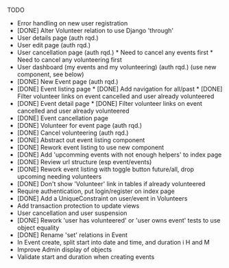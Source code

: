 TODO

* Error handling on new user registration
* [DONE] Alter Volunteer relation to use Django 'through'
* User details page (auth rqd.)
* User edit page (auth rqd.)
* User cancellation page (auth rqd.)
         * Need to cancel any events first
         * Need to cancel any volunteering first
* User dashboard (my events and my volunteering)  (auth rqd.) (use new component, see below)
* [DONE] New Event page (auth rqd.)
* [DONE] Event listing page
         * [DONE] Add navigation for all/past
         * [DONE] Filter volunteer links on event cancelled and user already volunteered
* [DONE] Event detail page
         * [DONE] Filter volunteer links on event cancelled and user already volunteered
* [DONE] Event cancellation page
* [DONE] Volunteer for event page (auth rqd.)
* [DONE] Cancel volunteering (auth rqd.)
* [DONE] Abstract out event listing component
* [DONE] Rework event listing to use new component
* [DONE] Add 'upcomming events with not enough helpers' to index page
* [DONE] Review url structure (esp event/events)
* [DONE] Rework event listing with toggle button future/all, drop upcoming needing volunteers
* [DONE] Don't show 'Volunteer' link in tables if already volunteered
* Require authentication, put login/register on index page
* [DONE] Add a UniqueConstraint on user/event in Volunteers
* Add transaction protection to update views
* User cancellation and user suspension
* [DONE] Rework 'user has volunteered' or 'user owns event' tests to use object equality
* [DONE] Rename 'set' relations in Event
* In Event create, split start into date and time, and duration i H and M
* Improve Admin display of objects
* Validate start and duration when creating events
